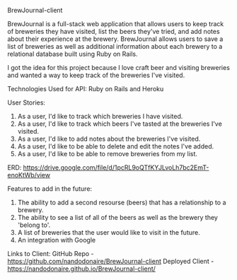 BrewJournal-client

BrewJournal is a full-stack web application that allows users to keep track of breweries they have visited, list the beers they've tried, and add notes about their experience at the brewery. BrewJournal allows users to save a list of breweries as well as additional information about each brewery to a relational database built using Ruby on Rails.

I got the idea for this project because I love craft beer and visiting breweries and wanted a way to keep track of the breweries I've visited. 

Technologies Used for API: Ruby on Rails and Heroku

User Stories:

1) As a user, I'd like to track which breweries I have visited.
2) As a user, I'd like to track which beers I've tasted at the breweries I've visited.
3) As a user, I'd like to add notes about the breweries I've visited.
4) As a user, I'd like to be able to delete and edit the notes I've added.
5) As a user, I'd like to be able to remove breweries from my list.

ERD: https://drive.google.com/file/d/1pcRL9oQTfKYJLvoLh7bc2EmT-enoKtWb/view

Features to add in the future:

1) The ability to add a second resourse (beers) that has a relationship to a brewery.
2) The ability to see a list of all of the beers as well as the brewery they 'belong to'.
3) A list of breweries that the user would like to visit in the future.
4) An integration with Google

Links to Client:
GitHub Repo - https://github.com/nandodonaire/BrewJournal-client
Deployed Client - https://nandodonaire.github.io/BrewJournal-client/
